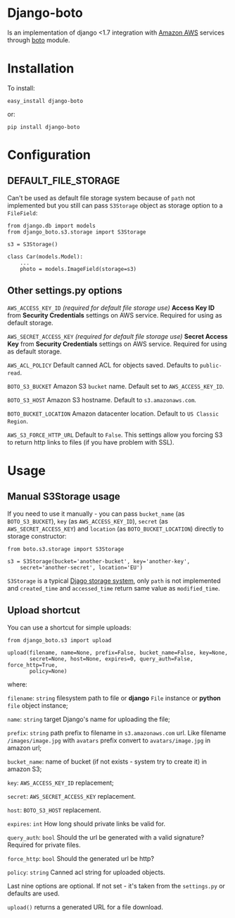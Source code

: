 # Django-boto

Is an implementation of django <1.7 integration with [Amazon AWS](http://aws.amazon.com/)
services through [boto](https://github.com/boto/boto) module.

# Installation

To install:

    easy_install django-boto

or:

    pip install django-boto

# Configuration

## DEFAULT_FILE_STORAGE

Can't be used as default file storage system because of `path` not
implemented but you still can pass `S3Storage` object as storage
option to a `FileField`:



    from django.db import models
    from django_boto.s3.storage import S3Storage

    s3 = S3Storage()

    class Car(models.Model):
        ...
        photo = models.ImageField(storage=s3)

## Other settings.py options

`AWS_ACCESS_KEY_ID`
    *(required for default file storage use)* **Access Key ID** from
    **Security Credentials** settings on AWS service. Required for using
    as default storage.

`AWS_SECRET_ACCESS_KEY`
    *(required for default file storage use)* **Secret Access Key** from
    **Security Credentials** settings on AWS service. Required for using
    as default storage.

`AWS_ACL_POLICY`
    Default canned ACL for objects saved. Defaults to `public-read`.

`BOTO_S3_BUCKET`
    Amazon S3 `bucket` name. Default set to `AWS_ACCESS_KEY_ID`.

`BOTO_S3_HOST`
    Amazon S3 hostname. Default to `s3.amazonaws.com`.

`BOTO_BUCKET_LOCATION`
    Amazon datacenter location. Default to `US Classic Region`.

`AWS_S3_FORCE_HTTP_URL`
    Default to `False`. This settings allow you forcing S3 to return http links to files (if you have problem with SSL).

# Usage

## Manual S3Storage usage

If you need to use it manually - you can pass `bucket_name`
(as `BOTO_S3_BUCKET`), `key` (as `AWS_ACCESS_KEY_ID`),
`secret` (as `AWS_SECRET_ACCESS_KEY`) and `location`
(as `BOTO_BUCKET_LOCATION`) directly to storage constructor:

    from boto.s3.storage import S3Storage

    s3 = S3Storage(bucket='another-bucket', key='another-key',
        secret='another-secret', location='EU')


`S3Storage` is a typical [Djago storage system](http://readthedocs.org/docs/django/en/1.4/ref/files/storage.html#the-storage-class), only `path`
is not implemented and `created_time` and `accessed_time` return
same value as `modified_time`.

## Upload shortcut

You can use a shortcut for simple uploads:

    from django_boto.s3 import upload

    upload(filename, name=None, prefix=False, bucket_name=False, key=None,
           secret=None, host=None, expires=0, query_auth=False, force_http=True,
           policy=None)

where:

`filename`:
    `string` filesystem path to file or **django** `File` instance
    or **python** `file` object instance;

`name`:
    `string` target Django's name for uploading the file;

`prefix`:
    `string` path prefix to filename in `s3.amazonaws.com` url. Like
    filename `/images/image.jpg` with `avatars` prefix convert to
    `avatars/image.jpg` in amazon url;

`bucket_name`:
    name of bucket (if not exists - system try to create it) in amazon
    S3;

`key`:
    `AWS_ACCESS_KEY_ID` replacement;

`secret`:
    `AWS_SECRET_ACCESS_KEY` replacement.

`host`:
    `BOTO_S3_HOST` replacement.

`expires`:
    `int` How long should private links be valid for.

`query_auth`:
    `bool` Should the url be generated with a valid signature?
    Required for private files.

`force_http`:
    `bool` Should the generated url be http?

`policy`:
    `string` Canned acl string for uploaded objects.

Last nine options are optional. If not set - it's taken from the `settings.py`
or defaults are used.

`upload()` returns a generated URL for a file download.
